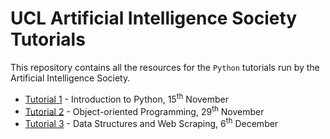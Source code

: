 # UCL Artificial Intelligence Society Tutorials

This repository contains all the resources for the ``Python`` tutorials run by the Artificial Intelligence Society. 

<ul>
  <li /><a href="https://github.com/abircb/UCL-AIS-Tutorials/tree/master/Tutorial%201">Tutorial 1</a> - Introduction to Python, 15<sup>th</sup> November
  <li /><a href="https://github.com/abircb/UCL-AIS-Tutorials/tree/master/Tutorial%202">Tutorial 2</a> - Object-oriented Programming, 29<sup>th</sup> November
  <li /><a href="https://github.com/abircb/UCL-AIS-Tutorials/tree/master/Tutorial%203">Tutorial 3</a> - Data Structures and Web Scraping, 6<sup>th</sup> December
</ul>
